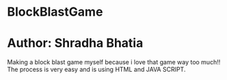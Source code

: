 # BlockBlastGame
# Author: Shradha Bhatia
Making a block blast game myself because i love that game way too much!! 
The process is very easy and is using HTML and JAVA SCRIPT. 
